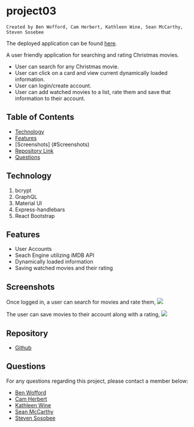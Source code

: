 # project03

    Created by Ben Wofford, Cam Herbert, Kathleen Wine, Sean McCarthy, Steven Sosebee

The deployed application can be found [here](https://kmwine02-project03.herokuapp.com/).

A user friendly application for searching and rating Christmas movies.

- User can search for any Christmas movie.
- User can click on a card and view current dynamically loaded information.
- User can login/create account.
- User can add watched movies to a list, rate them and save that information to their account.

## Table of Contents

- [Technology](#Technology)
- [Features](#Features)
- [Screenshots] (#Screenshots)
- [Repository Link](#Repository)
- [Questions](#Questions)

## Technology

1. bcrypt
2. GraphQL
3. Material UI
4. Express-handlebars
5. React Bootstrap

## Features

- User Accounts
- Seach Engine utilizing iMDB API
- Dynamically loaded information
- Saving watched movies and their rating

## Screenshots

Once logged in, a user can search for movies and rate them,
<img src="/client/src/components/images/search.png" />

The user can save movies to their account along with a rating,
<img src="/client/src/components/images/profile.png" />

## Repository

- [Github](https://github.com/kmwine02/project03)

## Questions

For any questions regarding this project, please contact a member below:

- [Ben Wofford](https://github.com/benwofford)
- [Cam Herbert](https://github.com/caaam)
- [Kathleen Wine](https://github.com/kmwine02)
- [Sean McCarthy](https://github.com/McTastic)
- [Steven Sosobee](https://github.com/steven-sosebee)

